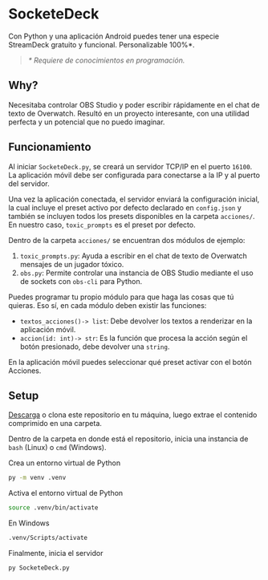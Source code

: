 # SocketeDeck

Con Python y una aplicación Android puedes tener una especie StreamDeck gratuito y funcional. Personalizable 100%*.  

> _\* Requiere de conocimientos en programación._  

## Why?

Necesitaba controlar OBS Studio y poder escribir rápidamente en el chat de texto de Overwatch. Resultó en un proyecto interesante, con una utilidad perfecta y un potencial que no puedo imaginar.  

## Funcionamiento

Al iniciar `SocketeDeck.py`, se creará un servidor TCP/IP en el puerto `16100`. La aplicación móvil debe ser configurada para conectarse a la IP y al puerto del servidor.  

Una vez la aplicación conectada, el servidor enviará la configuración inicial, la cual incluye el preset activo por defecto declarado en `config.json` y también se incluyen todos los presets disponibles en la carpeta `acciones/`. En nuestro caso, `toxic_prompts` es el preset por defecto.  

Dentro de la carpeta `acciones/` se encuentran dos módulos de ejemplo:  

 1. `toxic_prompts.py`: Ayuda a escribir en el chat de texto de Overwatch mensajes de un jugador tóxico.  
 2. `obs.py`: Permite controlar una instancia de OBS Studio mediante el uso de sockets con `obs-cli` para Python.  

Puedes programar tu propio módulo para que haga las cosas que tú quieras. Eso sí, en cada módulo deben existir las funciones:  

 - `textos_acciones()-> list`: Debe devolver los textos a renderizar en la aplicación móvil.  
 - `accion(id: int)-> str`: Es la función que procesa la acción según el botón presionado, debe devolver una `string`.  

En la aplicación móvil puedes seleccionar qué preset activar con el botón Acciones.  

## Setup

[Descarga](https://github.com/Urfenox/SocketeDeck/archive/refs/heads/master.zip) o clona este repositorio en tu máquina, luego extrae el contenido comprimido en una carpeta.  

Dentro de la carpeta en donde está el repositorio, inicia una instancia de `bash` (Linux) o `cmd` (Windows).  

Crea un entorno virtual de Python  
```sh
py -m venv .venv
```

Activa el entorno virtual de Python  
```sh
source .venv/bin/activate
```
En Windows  
```sh
.venv/Scripts/activate
```

Finalmente, inicia el servidor  
```sh
py SocketeDeck.py
```
